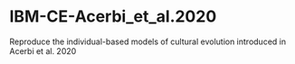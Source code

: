 # IBM-CE-Acerbi_et_al.2020
Reproduce the individual-based models of cultural evolution introduced in Acerbi et al. 2020
